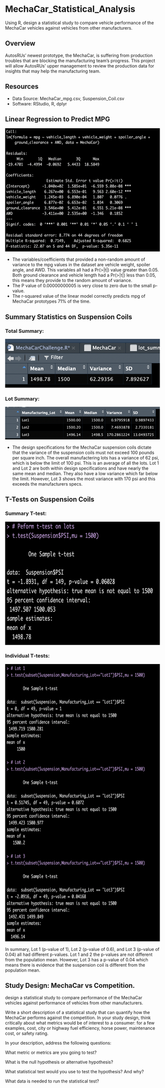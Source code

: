 # MechaCar_Statistical_Analysis
Using R, design a statistical study to compare vehicle performance of the MechaCar vehicles against vehicles from other manufacturers.

## Overview
AutosRUs’ newest prototype, the MechaCar, is suffering from production troubles that are blocking the manufacturing team’s progress. This project will allow AutosRUs’ upper management to review the production data for insights that may help the manufacturing team.


## Resources
- Data Source: MechaCar_mpg.csv, Suspension_Coil.csv
- Software: RStudio, R, dplyr


## Linear Regression to Predict MPG



 <img src="https://github.com/cjstreet/MechaCar_Statistical_Analysis/blob/main/resources/linear_reg.png" width="600" height="400">



- The variables/coefficients that provided a non-random amount of variance to the mpg values in the dataset are vehicle weight, spoiler angle, and AWD. This variables all had a Pr(>|t|) value greater than 0.05. Both ground clearance and vehicle length had a Pr(>|t|) less than 0.05, this means they provide to the random amount of variance.
- The P value of 0.00000000005 is very close to zero due to the small p-value.
- The r-squared value of the linear model correctly predicts mpg of MechaCar prototypes 71% of the time.

## Summary Statistics on Suspension Coils

### **Total Summary:**
![](resources/total_sum.png)

### **Lot Summary:**
![](resources/individ_lot_sum.png)

- The design specifications for the MechaCar suspension coils dictate that the variance of the suspension coils must not exceed 100 pounds per square inch. The overall manufactering lots has a variance of 62 psi, which is below the limit of 100 psi. This is an average of all the lots.
Lot 1 and Lot 2 are both within design specifications and have nearly the same mean and median. They also have a low variance which far below the limit. However, Lot 3 shows the most variance with 170 psi and this exceeds the manufacturers specs.

## T-Tests on Suspension Coils

### **Summary T-test:**
 <img src="https://github.com/cjstreet/MechaCar_Statistical_Analysis/blob/main/resources/all_lots_t_test.png" width="700" height="400">
 
### **Individual T-tests:**
 <img src="https://github.com/cjstreet/MechaCar_Statistical_Analysis/blob/main/resources/individ_lots_t_test.png" width="700" height="900">
 
In summary, Lot 1 (p-value of 1), Lot 2 (p-value of 0.6), and Lot 3 (p-value of 0.04) all had different p-values. Lot 1 and 2 the p-values are not different from the population mean. However, Lot 3 has a p-value of 0.04 which means there is evidence that the suspension coil is different from the population mean. 


## Study Design: MechaCar vs Competition.

design a statistical study to compare performance of the MechaCar vehicles against performance of vehicles from other manufacturers.

Write a short description of a statistical study that can quantify how the MechaCar performs against the competition. In your study design, think critically about what metrics would be of interest to a consumer: for a few examples, cost, city or highway fuel efficiency, horse power, maintenance cost, or safety rating.

In your description, address the following questions:

What metric or metrics are you going to test?

What is the null hypothesis or alternative hypothesis?

What statistical test would you use to test the hypothesis? And why?

What data is needed to run the statistical test?
